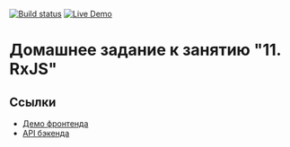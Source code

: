 [![Build status](https://ci.appveyor.com/api/projects/status/1q76bmr1f0t67opc?svg=true)](https://ci.appveyor.com/project/fedoweb/ahj-rxjs-homework)
[![Live Demo](https://img.shields.io/badge/demo-live-green)](https://fedoweb.github.io/ahj-rxjs-homework/)


# Домашнее задание к занятию "11. RxJS"

## Ссылки
- [Демо фронтенда](https://fedoweb.github.io/ahj-rxjs-homework/)
- [API бэкенда](https://ahj-rxjs-homework.vercel.app/messages/unread)
